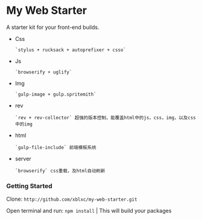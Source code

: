 # My Web Starter
A starter kit for your front-end builds.

- Css

      `stylus + rucksack + autoprefixer + csso`
- Js

      `browserify + uglify`
- Img

      `gulp-image + gulp.spritemith`
- rev

      `rev + rev-collector` 超强的版本控制，能覆盖html中的js，css，img，以及css中的img
- html

      `gulp-file-include` 前端模板系统
- server

      `browserify` css重载，及html自动刷新

### Getting Started
Clone: `http://github.com/xblxc/my-web-starter.git`

Open terminal and run: `npm install` | This will build your packages
